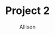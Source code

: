 ---
layout: ../../layouts/MarkdownLayout.astro
title: 'Project 2'
description: 'This is the information about Project 2.'
author: 'Allison'
image:
    url: 'https://docs.astro.build/assets/full-logo-light.png'
    alt: 'The full Astro logo.'
tags: ["C. Elegans", "BDS-3 Clause", "N5"]
---